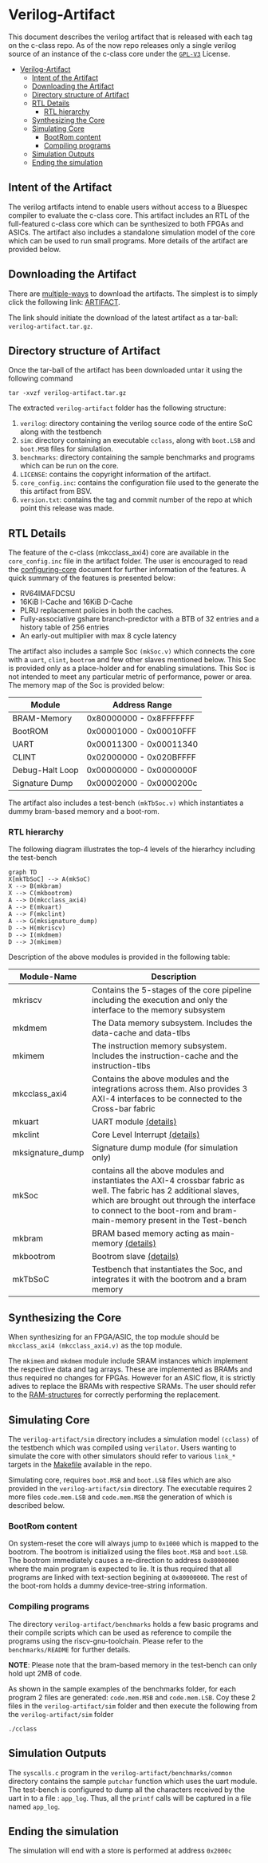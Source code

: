 # Verilog-Artifact

This document describes the verilog artifact that is released with each tag on the c-class repo. As of the now repo releases only a single verilog source of an instance of the c-class core under the [`GPL-V3`](https://www.gnu.org/licenses/gpl-3.0.en.html) License. 

- [Verilog-Artifact](#verilog-artifact)
  * [Intent of the Artifact](#intent-of-the-artifact)
  * [Downloading the Artifact](#downloading-the-artifact)
  * [Directory structure of Artifact](#directory-structure-of-artifact)
  * [RTL Details](#rtl-details)
    + [RTL hierarchy](#rtl-hierarchy)
  * [Synthesizing the Core](#synthesizing-the-core)
  * [Simulating Core](#simulating-core)
    + [BootRom content](#bootrom-content)
    + [Compiling programs](#compiling-programs)
  * [Simulation Outputs](#simulation-outputs)
  * [Ending the simulation](#ending-the-simulation)

## Intent of the Artifact

The verilog artifacts intend to enable users without access to a Bluespec compiler to evaluate the c-class core. This artifact includes an RTL of the full-featured c-class core which can be synthesized to both FPGAs and ASICs. The artifact also includes a standalone simulation model of the core which can be used to run small programs. More details of the artifact are provided below.

## Downloading the Artifact

There are [multiple-ways](https://docs.gitlab.com/ee/user/project/pipelines/job_artifacts.html#downloading-artifacts) to download the artifacts. The simplest is to simply click the following link: [ARTIFACT](https://gitlab.com/shaktiproject/cores/c-class/-/jobs/artifacts/master/download?job=c-class). 

The link should initiate the download of the latest artifact as a tar-ball: `verilog-artifact.tar.gz`.


## Directory structure of Artifact
Once the tar-ball of the artifact has been downloaded untar it using the following command
```
tar -xvzf verilog-artifact.tar.gz
```

The extracted `verilog-artifact` folder has the following structure:

1. `verilog`: directory containing the verilog source code of the entire SoC along with the testbench
2. `sim`: directory containing an executable `cclass`, along with `boot.LSB` and `boot.MSB` files for simulation.
3. `benchmarks`: directory containing the sample benchmarks and programs which can be run on the core. 
4. `LICENSE`: contains the copyright information of the artifact.
5. `core_config.inc`: contains the configuration file used to the generate the this artifact from BSV.
6. `version.txt`: contains the tag and commit number of the repo at which point this release was made.

## RTL Details
The feature of the c-class (mkcclass_axi4) core are available in the `core_config.inc` file in the artifact folder. The user is encouraged to read the [configuring-core](https://gitlab.com/shaktiproject/cores/c-class/blob/master/docs/configuring_core.md) document for further information of the features. A quick summary of the features is presented below:

* RV64IMAFDCSU
* 16KiB I-Cache and 16KiB D-Cache
* PLRU replacement policies in both the caches.
* Fully-associative gshare branch-predictor with a BTB of 32 entries and a history table of 256 entries
* An early-out multiplier with max 8 cycle latency

The artifact also includes a sample Soc `(mkSoc.v)` which connects the core with a `uart`, `clint`, `bootrom` and few other slaves mentioned below. This Soc is provided only as a place-holder and for enabling simulations. This Soc is not intended to meet any particular metric of performance, power or area. The memory map of the Soc is provided below:

| Module | Address Range |
|--------|---------------|
|BRAM-Memory | 0x80000000 - 0x8FFFFFFF |
|BootROM     | 0x00001000 - 0x00010FFF |
|UART        | 0x00011300 - 0x00011340 |
|CLINT       | 0x02000000 - 0x020BFFFF |
|Debug-Halt Loop | 0x00000000 - 0x0000000F|
|Signature Dump  | 0x00002000 - 0x0000200c|


The artifact also includes a test-bench `(mkTbSoc.v)` which instantiates a dummy bram-based memory and a boot-rom.


### RTL hierarchy
The following diagram illustrates the top-4 levels of the hierarhcy including the test-bench

``` mermaid
graph TD
X[mkTbSoC] --> A(mkSoC)
X --> B(mkbram)
X --> C(mkbootrom)
A --> D(mkcclass_axi4)
A --> E(mkuart)
A --> F(mkclint)
A --> G(mksignature_dump)
D --> H(mkriscv)
D --> I(mkdmem)
D --> J(mkimem)
```

Description of the above modules is provided in the following table:

| Module-Name | Description |
|------------------|-------------|
|mkriscv           | Contains the 5-stages of the core pipeline including the execution and only the interface to the memory subsystem |
|mkdmem            | The Data memory subsystem. Includes the data-cache and data-tlbs|
|mkimem            | The instruction memory subsystem. Includes the instruction-cache and the instruction-tlbs|
|mkcclass_axi4     | Contains the above modules and the integrations across them. Also provides 3 AXI-4 interfaces to be connected to the Cross-bar fabric|
|mkuart             | UART module [(details)](https://gitlab.com/shaktiproject/uncore/devices/tree/master/uart) |
|mkclint            | Core Level Interrupt [(details)](https://gitlab.com/shaktiproject/uncore/devices/tree/master/clint)|
|mksignature_dump   | Signature dump module (for simulation only)  |
|mkSoc              | contains all the above modules and instantiates the AXI-4 crossbar fabric as well. The fabric has 2 additional slaves, which are brought out through the interface to connect to the boot-rom and bram-main-memory present in the Test-bench|
|mkbram             | BRAM based memory acting as main-memory [(details)](https://gitlab.com/shaktiproject/uncore/devices/tree/master/bram)|
|mkbootrom          | Bootrom slave [(details)](https://gitlab.com/shaktiproject/uncore/devices/tree/master/bootrom)                           |
|mkTbSoC            | Testbench that instantiates the Soc, and integrates it with the bootrom and a bram memory|


## Synthesizing the Core

When synthesizing for an FPGA/ASIC, the top module should be `mkcclass_axi4 (mkcclass_axi4.v)` as the top module. 

The `mkimem` and `mkdmem` module include SRAM instances which implement the respective data and tag arrays. These are implemented as BRAMs and thus required no changes for FPGAs. However for an ASIC flow, it is strictly adives to replace the BRAMs with respective SRAMs. The user should refer to the [RAM-structures](RAM_structures.md) for correctly performing the replacement.

## Simulating Core

The `verilog-artifact/sim` directory includes a simulation model `(cclass)` of the testbench which was compiled using `verilator`. Users wanting to simulate the core with other simulators should refer to various `link_*` targets in the [Makefile](../../base-sim/Makefile) available in the repo.

Simulating core, requires `boot.MSB` and `boot.LSB` files which are also provided in the `verilog-artifact/sim` directory. The executable requires 2 more files `code.mem.LSB` and `code.mem.MSB` the generation of which is described below.

### BootRom content

On system-reset the core will always jump to `0x1000` which is mapped to the bootrom. The bootrom is initialized using the files `boot.MSB` and `boot.LSB`. The bootrom immediately causes a re-direction to address `0x80000000` where the main program is expected to lie. It is thus required that all programs are linked with text-section begining at `0x80000000`. The rest of the boot-rom holds a dummy device-tree-string information.

### Compiling programs
The directory `verilog-artifact/benchmarks` holds a few basic programs and their compile scripts which can be used as reference to compile the programs using the riscv-gnu-toolchain. Please refer to the `benchmarks/README` for further details. 

**NOTE**: Please note that the bram-based memory in the test-bench can only hold upt 2MB of code.

As shown in the sample examples of the benchmarks folder, for each program 2 files are generated: `code.mem.MSB` and `code.mem.LSB`. Coy these 2 files in the `verilog-artifact/sim` folder and then execute the following from the `verilog-artifact/sim` folder
```
./cclass 
```

## Simulation Outputs
The `syscalls.c` program in the `verilog-artifact/benchmarks/common` directory contains the sample `putchar` function which uses the uart module. The test-bench is configured to dump all the characters received by the uart in to a file : `app_log`. Thus, all the `printf` calls will be captured in a file named `app_log`. 


## Ending the simulation
The simulation will end with a store is performed at address `0x2000c`
